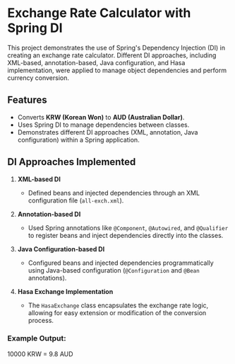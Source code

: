 # Exchange Rate Calculator with Spring DI

This project demonstrates the use of Spring's Dependency Injection (DI) in creating an exchange rate calculator. Different DI approaches, including XML-based, annotation-based, Java configuration, and Hasa implementation, were applied to manage object dependencies and perform currency conversion.

## Features
- Converts **KRW (Korean Won)** to **AUD (Australian Dollar)**.
- Uses Spring DI to manage dependencies between classes.
- Demonstrates different DI approaches (XML, annotation, Java configuration) within a Spring application.

## DI Approaches Implemented
1. **XML-based DI**
   - Defined beans and injected dependencies through an XML configuration file (`all-exch.xml`).
   
2. **Annotation-based DI**
   - Used Spring annotations like `@Component`, `@Autowired`, and `@Qualifier` to register beans and inject dependencies directly into the classes.
   
3. **Java Configuration-based DI**
   - Configured beans and injected dependencies programmatically using Java-based configuration (`@Configuration` and `@Bean` annotations).
   
4. **Hasa Exchange Implementation**
   - The `HasaExchange` class encapsulates the exchange rate logic, allowing for easy extension or modification of the conversion process.

### Example Output:
10000 KRW = 9.8 AUD
